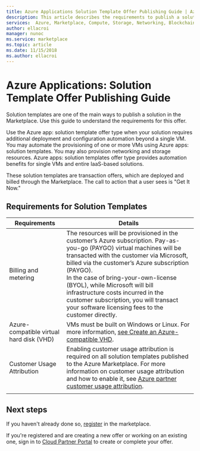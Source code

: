 ```yaml
---
title: Azure Applications Solution Template Offer Publishing Guide | Azure Marketplace
description: This article describes the requirements to publish a solution template in the Azure Marketplace.
services:  Azure, Marketplace, Compute, Storage, Networking, Blockchain, Security
author: ellacroi
manager: nunoc
ms.service: marketplace
ms.topic: article
ms.date: 11/15/2018
ms.author: ellacroi
---
```


# Azure Applications: Solution Template Offer Publishing Guide

Solution templates are one of the main ways to publish a solution in the Marketplace. Use this guide to understand the requirements for this offer. 

Use the Azure app: solution template offer type when your solution requires additional deployment and configuration automation beyond a single VM. You may automate the provisioning of one or more VMs using Azure apps: solution templates. You may also provision networking and storage resources. Azure apps: solution templates offer type provides automation benefits for single VMs and entire IaaS-based solutions.

These solution templates are transaction offers, which are deployed and billed through the Marketplace. The call to action that a user sees is "Get It Now."


## Requirements for Solution Templates

| **Requirements** | **Details**  |
| ---------------  | -----------  |
|Billing and metering    |  The resources will be provisioned in the customer’s Azure subscription. Pay-as-you-go (PAYGO) virtual machines will be transacted with the customer via Microsoft, billed via the customer’s Azure subscription (PAYGO).  <br/> In the case of bring-your-own-license (BYOL), while Microsoft will bill infrastructure costs incurred in the customer subscription, you will transact your software licensing fees to the customer directly.   |
|Azure-compatible virtual hard disk (VHD)  |   VMs must be built on Windows or Linux.  For more information, [see Create an Azure-compatible VHD](./cloud-partner-portal/virtual-machine/cpp-create-vhd.md). |
| Customer Usage Attribution | Enabling customer usage attribution is required on all solution templates published to the Azure Marketplace. For more information on customer usage attribution and how to enable it, see [Azure partner customer usage attribution](./azure-partner-customer-usage-attribution.md).  |
|  |  |

## Next steps
If you haven't already done so, [register](https://azuremarketplace.microsoft.com/sell) in the marketplace.

If you're registered and are creating a new offer or working on an existing one, sign in to [Cloud Partner Portal](https://cloudpartner.azure.com) to create or complete your offer.
